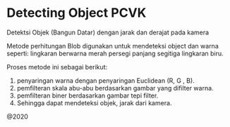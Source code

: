 # Detecting Object PCVK
Detektsi Objek (Bangun Datar) dengan jarak dan derajat pada kamera

Metode perhitungan Blob digunakan untuk mendeteksi object dan warna seperti: 
	lingkaran berwarna merah
	persegi panjang
	segitiga lingkaran biru.

Proses metode ini sebagai berikut: 
1.	penyaringan warna dengan penyaringan Euclidean (R, G , B). 
2.	pemfilteran skala abu-abu berdasarkan gambar yang difilter warna.
3.	pemfilteran biner berdasarkan gambar tepi filter. 
4.	Sehingga dapat mendeteksi objek, jarak dari kamera.

@2020
